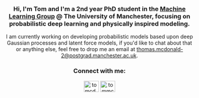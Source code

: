 <h3 align="center">Hi, I'm Tom and I'm a 2nd year PhD student in the <a href="https://www.cs.manchester.ac.uk/research/expertise/machine-learning-and-robotics/">Machine Learning Group</a> @ The University of Manchester, focusing on probabilistic deep learning and physically inspired modeling. </h3>

<div align='center'> 
I am currently working on developing probabilistic models based upon deep Gaussian processes and latent force models, if you'd like to chat about that or anything else, feel free to drop me an email at <a href="mailto:thomas.mcdonald-2@postgrad.manchester.ac.uk">thomas.mcdonald-2@postgrad.manchester.ac.uk</a>.
</div>

<h3 align="center">Connect with me:</h3>
<p align="center">
<a href="https://twitter.com/tomcd_" target="blank"><img align="center" src="https://cdn.jsdelivr.net/npm/simple-icons@3.0.1/icons/twitter.svg" alt="tomcd_" height="30" width="40" /></a>
<a href="https://linkedin.com/in/tommcdonald955" target="blank"><img align="center" src="https://cdn.jsdelivr.net/npm/simple-icons@3.0.1/icons/linkedin.svg" alt="tommcdonald955" height="30" width="40" /></a>
</p>
